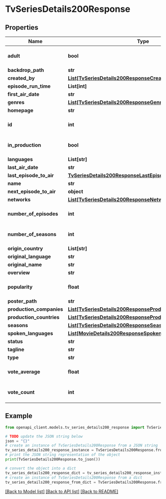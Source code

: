 # TvSeriesDetails200Response


## Properties

Name | Type | Description | Notes
------------ | ------------- | ------------- | -------------
**adult** | **bool** |  | [optional] [default to True]
**backdrop_path** | **str** |  | [optional] 
**created_by** | [**List[TvSeriesDetails200ResponseCreatedByInner]**](TvSeriesDetails200ResponseCreatedByInner.md) |  | [optional] 
**episode_run_time** | **List[int]** |  | [optional] 
**first_air_date** | **str** |  | [optional] 
**genres** | [**List[TvSeriesDetails200ResponseGenresInner]**](TvSeriesDetails200ResponseGenresInner.md) |  | [optional] 
**homepage** | **str** |  | [optional] 
**id** | **int** |  | [optional] [default to 0]
**in_production** | **bool** |  | [optional] [default to True]
**languages** | **List[str]** |  | [optional] 
**last_air_date** | **str** |  | [optional] 
**last_episode_to_air** | [**TvSeriesDetails200ResponseLastEpisodeToAir**](TvSeriesDetails200ResponseLastEpisodeToAir.md) |  | [optional] 
**name** | **str** |  | [optional] 
**next_episode_to_air** | **object** |  | [optional] 
**networks** | [**List[TvSeriesDetails200ResponseNetworksInner]**](TvSeriesDetails200ResponseNetworksInner.md) |  | [optional] 
**number_of_episodes** | **int** |  | [optional] [default to 0]
**number_of_seasons** | **int** |  | [optional] [default to 0]
**origin_country** | **List[str]** |  | [optional] 
**original_language** | **str** |  | [optional] 
**original_name** | **str** |  | [optional] 
**overview** | **str** |  | [optional] 
**popularity** | **float** |  | [optional] [default to 0]
**poster_path** | **str** |  | [optional] 
**production_companies** | [**List[TvSeriesDetails200ResponseProductionCompaniesInner]**](TvSeriesDetails200ResponseProductionCompaniesInner.md) |  | [optional] 
**production_countries** | [**List[TvSeriesDetails200ResponseProductionCountriesInner]**](TvSeriesDetails200ResponseProductionCountriesInner.md) |  | [optional] 
**seasons** | [**List[TvSeriesDetails200ResponseSeasonsInner]**](TvSeriesDetails200ResponseSeasonsInner.md) |  | [optional] 
**spoken_languages** | [**List[MovieDetails200ResponseSpokenLanguagesInner]**](MovieDetails200ResponseSpokenLanguagesInner.md) |  | [optional] 
**status** | **str** |  | [optional] 
**tagline** | **str** |  | [optional] 
**type** | **str** |  | [optional] 
**vote_average** | **float** |  | [optional] [default to 0]
**vote_count** | **int** |  | [optional] [default to 0]

## Example

```python
from openapi_client.models.tv_series_details200_response import TvSeriesDetails200Response

# TODO update the JSON string below
json = "{}"
# create an instance of TvSeriesDetails200Response from a JSON string
tv_series_details200_response_instance = TvSeriesDetails200Response.from_json(json)
# print the JSON string representation of the object
print(TvSeriesDetails200Response.to_json())

# convert the object into a dict
tv_series_details200_response_dict = tv_series_details200_response_instance.to_dict()
# create an instance of TvSeriesDetails200Response from a dict
tv_series_details200_response_from_dict = TvSeriesDetails200Response.from_dict(tv_series_details200_response_dict)
```
[[Back to Model list]](../README.md#documentation-for-models) [[Back to API list]](../README.md#documentation-for-api-endpoints) [[Back to README]](../README.md)


